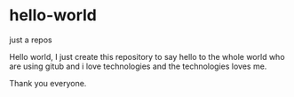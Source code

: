 # hello-world
just a repos

Hello world, I just create this repository to say hello to the whole world who are using gitub and i love technologies and the technologies loves me.

Thank you everyone.
